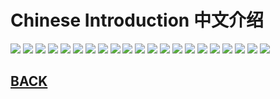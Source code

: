 # Chinese Introduction 中文介绍
![](https://github.com/flashpointhk/flashpointhk.github.io/raw/master/images/ci1.JPG)
![](https://github.com/flashpointhk/flashpointhk.github.io/raw/master/images/ci2.JPG)
![](https://github.com/flashpointhk/flashpointhk.github.io/raw/master/images/ci3.JPG)
![](https://github.com/flashpointhk/flashpointhk.github.io/raw/master/images/ci4.JPG)
![](https://github.com/flashpointhk/flashpointhk.github.io/raw/master/images/ci5.JPG)
![](https://github.com/flashpointhk/flashpointhk.github.io/raw/master/images/ci6.JPG)
![](https://github.com/flashpointhk/flashpointhk.github.io/raw/master/images/ci7.JPG)
![](https://github.com/flashpointhk/flashpointhk.github.io/raw/master/images/ci8.JPG)
![](https://github.com/flashpointhk/flashpointhk.github.io/raw/master/images/ci9.JPG)
![](https://github.com/flashpointhk/flashpointhk.github.io/raw/master/images/ci10.JPG)
![](https://github.com/flashpointhk/flashpointhk.github.io/raw/master/images/ci11.JPG)
![](https://github.com/flashpointhk/flashpointhk.github.io/raw/master/images/ci12.JPG)
![](https://github.com/flashpointhk/flashpointhk.github.io/raw/master/images/ci13.JPG)
![](https://github.com/flashpointhk/flashpointhk.github.io/raw/master/images/ci14.JPG)
![](https://github.com/flashpointhk/flashpointhk.github.io/raw/master/images/ci15.JPG)
![](https://github.com/flashpointhk/flashpointhk.github.io/raw/master/images/ci16.JPG)
![](https://github.com/flashpointhk/flashpointhk.github.io/raw/master/images/ci17.JPG)
![](https://github.com/flashpointhk/flashpointhk.github.io/raw/master/images/ci18.JPG)
![](https://github.com/flashpointhk/flashpointhk.github.io/raw/master/images/ci19.JPG)
![](https://github.com/flashpointhk/flashpointhk.github.io/raw/master/images/ci20.JPG)
![](https://github.com/flashpointhk/flashpointhk.github.io/raw/master/images/ci21.JPG)

## [BACK](./)